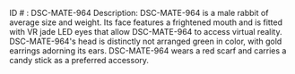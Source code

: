 ID # : DSC-MATE-964
Description: DSC-MATE-964 is a male rabbit of average size and weight. Its face features a frightened mouth and is fitted with VR jade LED eyes that allow DSC-MATE-964 to access virtual reality. DSC-MATE-964's head is distinctly not arranged green in color, with gold earrings adorning its ears. DSC-MATE-964 wears a red scarf and carries a candy stick as a preferred accessory.